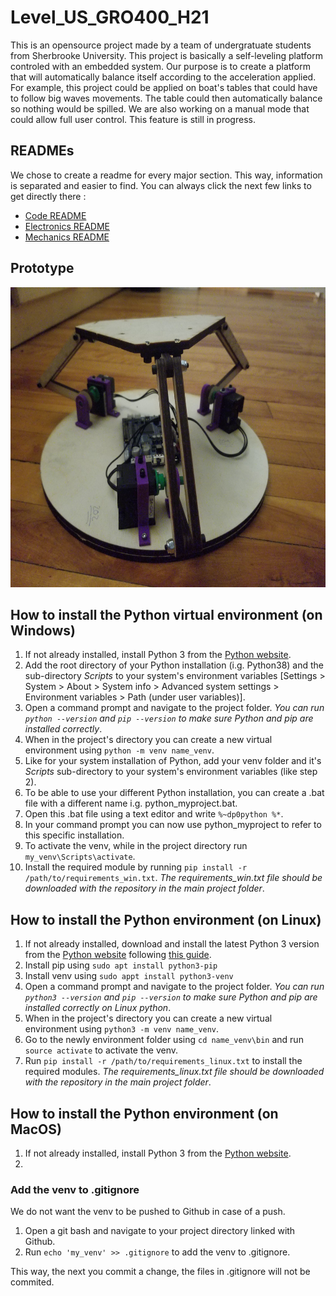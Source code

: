 # Level_US_GRO400_H21
This is an opensource project made by a team of undergratuate students from Sherbrooke University. This project is basically a self-leveling platform controled with an embedded system. Our purpose is to create a platform that will automatically balance itself according to the acceleration applied. For example, this project could be applied on boat's tables that could have to follow big waves movements. The table could then automatically balance so nothing would be spilled. We are also working on a manual mode that could allow full user control. This feature is still in progress.

## READMEs
We chose to create a readme for every major section. This way, information is separated and easier to find. You can always click the next few links to get directly there :
  - [Code README](Code/README.md)
  - [Electronics README](Electronics/README.md)
  - [Mechanics README](Mechanics/README.md)

## Prototype
<img src="https://github.com/antoinejulien/Level-US_GRO400_H21/blob/python-gui/Images/Prototype1.jpg" width="520" height="480">

## How to install the Python virtual environment (on Windows)

1. If not already installed, install Python 3 from the [Python website](https://www.python.org/downloads/).
2. Add the root directory of your Python installation (i.g. Python38) and the sub-directory *Scripts* to your system's environment variables [Settings > System > About > System info > Advanced system settings > Environment variables > Path (under user variables)].
3. Open a command prompt and navigate to the project folder. *You can run `python --version` and `pip --version` to make sure Python and pip are installed correctly*.
4. When in the project's directory you can create a new virtual environment using `python -m venv name_venv`.
5. Like for your system installation of Python, add your venv folder and it's *Scripts* sub-directory to your system's environment variables (like step 2).
6. To be able to use your different Python installation, you can create a .bat file with a different name i.g. python_myproject.bat.
7. Open this .bat file using a text editor and write `%~dp0python %*`.
8. In your command prompt you can now use python_myproject to refer to this specific installation.
9. To activate the venv, while in the project directory run `my_venv\Scripts\activate`.
10. Install the required module by running `pip install -r /path/to/requirements_win.txt`. *The requirements_win.txt file should be downloaded with the repository in the main project folder*.

## How to install the Python environment (on Linux)

1. If not already installed, download and install the latest Python 3 version from the [Python website](https://www.python.org/downloads/source/) following [this guide](https://www.dummies.com/programming/python/how-to-install-python-on-a-linux-system/).
2. Install pip using `sudo apt install python3-pip`
3. Install venv using `sudo appt install python3-venv`
4. Open a command prompt and navigate to the project folder. *You can run `python3 --version` and `pip --version` to make sure Python and pip are installed correctly on Linux python*.
6. When in the project's directory you can create a new virtual environment using `python3 -m venv name_venv`.
7. Go to the newly environment folder using `cd name_venv\bin` and run `source activate` to activate the venv.
8. Run `pip install -r /path/to/requirements_linux.txt` to install the required modules. *The requirements_linux.txt file should be downloaded with the repository in the main project folder*.


## How to install the Python environment (on MacOS)

1. If not already installed, install Python 3 from the [Python website](https://www.python.org/downloads/mac-osx/).
2. 

### Add the venv to .gitignore

We do not want the venv to be pushed to Github in case of a push.

1. Open a git bash and navigate to your project directory linked with Github.
2. Run `echo 'my_venv' >> .gitignore` to add the venv to .gitignore. 

This way, the next you commit a change, the files in .gitignore will not be commited.
